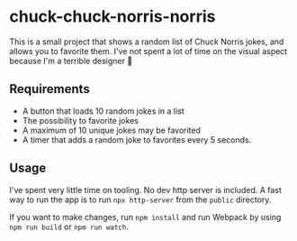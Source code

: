# chuck-chuck-norris-norris
This is a small project that shows a random list of Chuck Norris jokes, and allows you to
favorite them. I've not spent a lot of time on the visual aspect because I'm a terrible designer 🤯

## Requirements
- A button that loads 10 random jokes in a list
- The possibility to favorite jokes
- A maximum of 10 unique jokes may be favorited
- A timer that adds a random joke to favorites every 5 seconds.

## Usage
I've spent very little time on tooling. No dev http server is included. A fast way to run the app
is to run `npx http-server` from the `public` directory.

If you want to make changes, run `npm install` and run Webpack by using `npm run build`
or `npm run watch`.
